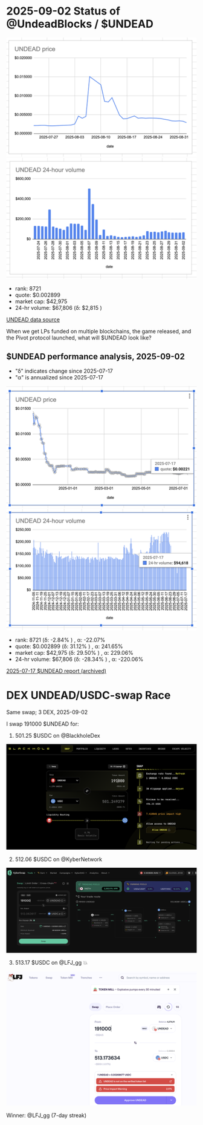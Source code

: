 # 2025-09-02 Status of @UndeadBlocks / $UNDEAD 

![$UNDEAD rank](imgs/01a-rank.png) 
![$UNDEAD quote](imgs/01b-quote.png) 
![$UNDEAD market captalization](imgs/01c-cap.png) 
![$UNDEAD 24-hour volume](imgs/01d-vol.png) 

* rank: 8721 
* quote: $0.002899 
* market cap: $42,975 
* 24-hr volume: $67,806 (δ: $2,815 ) 


[UNDEAD data source](https://www.coingecko.com/en/coins/undead-blocks) 



When we get LPs funded on multiple blockchains, the game released, and the Pivot protocol launched, what will $UNDEAD look like? 

## $UNDEAD performance analysis, 2025-09-02 

* "δ" indicates change since 2025-07-17 
* "α" is annualized since 2025-07-17 

![$UNDEAD rank](/blog/snapshot/imgs/01a-rank.png) 
![$UNDEAD quote](/blog/snapshot/imgs/01b-quote.png) 
![$UNDEAD market captalization](/blog/snapshot/imgs/01c-cap.png) 
![$UNDEAD 24-hour volume](/blog/snapshot/imgs/01d-vol.png) 

* rank: 8721 (δ: -2.84% ) , α: -22.07% 
* quote: $0.002899 (δ: 31.12% ) , α: 241.65% 
* market cap: $42,975 (δ: 29.50% ) , α: 229.06% 
* 24-hr volume: $67,806 (δ: -28.34% ) , α: -220.06% 

[2025-07-17 $UNDEAD report (archived)](https://github.com/pivoteur/biz/tree/main/blog/snapshot) 

# DEX UNDEAD/USDC-swap Race 

Same swap; 3 DEX, 2025-09-02 

I swap 191000 $UNDEAD for: 

1. 501.25 $USDC on @BlackholeDex 

![UNDEAD/USDC swap on Blackhole](imgs/02a-blackhole.png) 

2. 512.06 $USDC on @KyberNetwork 

![UNDEAD/USDC swap on Kyber](imgs/02b-kyber.png) 

3. 513.17 $USDC on @LFJ_gg 💥 

![UNDEAD/USDC swap on LFJ](imgs/02c-lfj.png) 

Winner: @LFJ_gg (7-day streak) 

